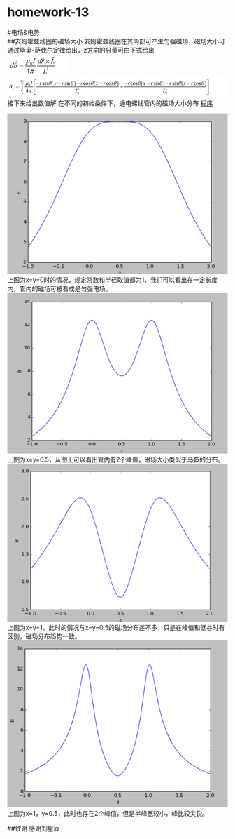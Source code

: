 # homework-13
#电场&电势  
##亥姆霍兹线圈的磁场大小
亥姆霍兹线圈在其内部可产生匀强磁场，磁场大小可通过毕奥-萨伐尔定律给出，z方向的分量可由下式给出  
![](https://github.com/Wangzhengwhu/homework-13/blob/master/%E5%85%AC%E5%BC%8F1.png)  
![](https://github.com/Wangzhengwhu/homework-13/blob/master/%E5%85%AC%E5%BC%8F2.png)   
接下来给出数值解,在不同的初始条件下，通电螺线管内的磁场大小分布
[程序](https://github.com/Wangzhengwhu/homework-13/blob/master/1.py)    

![](https://github.com/Wangzhengwhu/homework-13/blob/master/1.png)  
上图为x=y=0时的情况，规定常数和半径取值都为1，我们可以看出在一定长度内，管内的磁场可被看成是匀强电场。  
![](https://github.com/Wangzhengwhu/homework-13/blob/master/2.png)  
上图为x=y=0.5，从图上可以看出管内有2个峰值，磁场大小类似于马鞍的分布。  
![](https://github.com/Wangzhengwhu/homework-13/blob/master/3.png)  
上图为x=y=1，此时的情况与x=y=0.5的磁场分布差不多，只是在峰值和低谷时有区别，磁场分布趋势一致。  
![](https://github.com/Wangzhengwhu/homework-13/blob/master/4.png)  
上图为x=1，y=0.5，此时也存在2个峰值，但是半峰宽较小，峰比较尖锐。  

##致谢
感谢刘星辰




